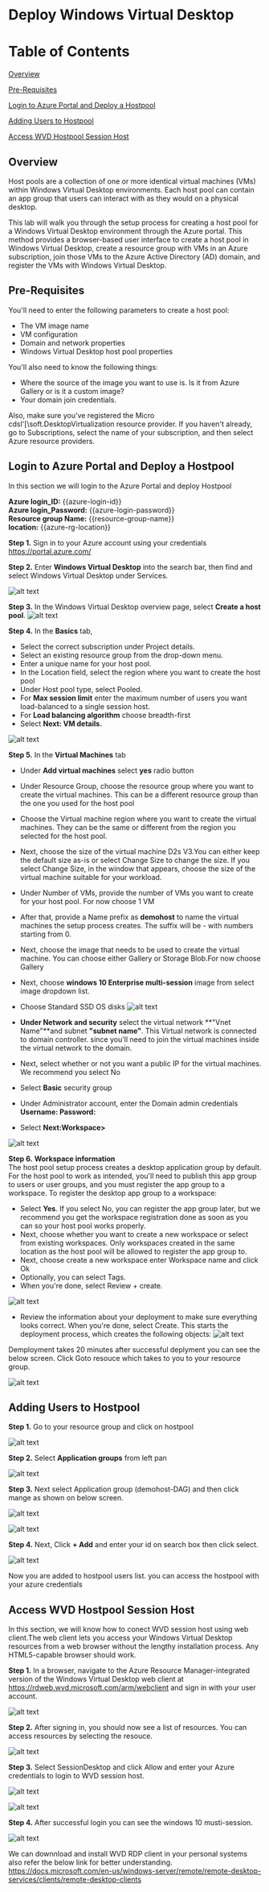   # Deploy Windows Virtual Desktop 

  # Table of Contents

  [Overview](#overview)

  [Pre-Requisites](#pre-requisites)

  [Login to Azure Portal and Deploy a Hostpool](#login-to-azure-portal-and-deploy-a-hostpool)

 [Adding Users to Hostpool](#adding-users-to-hostpool)
 
  [Access WVD Hostpool Session Host](#access-wvd-hostpool-session-host)

  ## Overview

 Host pools are a collection of one or more identical virtual machines (VMs) within Windows Virtual Desktop environments. Each host pool can contain an app group that users can interact with as they would on a physical desktop.

This lab will walk you through the setup process for creating a host pool for a Windows Virtual Desktop environment through the Azure portal. This method provides a browser-based user interface to create a host pool in Windows Virtual Desktop, create a resource group with VMs in an Azure subscription, join those VMs to the Azure Active Directory (AD) domain, and register the VMs with Windows Virtual Desktop.

  ## Pre-Requisites
  You'll need to enter the following parameters to create a host pool:

  * The VM image name<br>
  * VM configuration<br>
  * Domain and network properties
  * Windows Virtual Desktop host pool properties

You'll also need to know the following things:

  * Where the source of the image you want to use is. Is it from Azure Gallery or is it a custom image?
   * Your domain join credentials.

Also, make sure you've registered the Micro cdsl'[\soft.DesktopVirtualization resource provider. If you haven't already, go to Subscriptions, select the name of your subscription, and then select Azure resource providers.
  ## Login to Azure Portal and Deploy a Hostpool

  In this section we will login to the Azure Portal and deploy Hostpool
 
 **Azure login_ID:** {{azure-login-id}} <br>
 **Azure login_Password:** {{azure-login-password}}<br>
 **Resource group Name:** {{resource-group-name}} <br>
 **location:** {{azure-rg-location}}
 
  **Step 1.** Sign in to your Azure account using your credentials https://portal.azure.com/ 
              
  **Step 2.** Enter **Windows Virtual Desktop** into the search bar, then find and select Windows Virtual Desktop under Services.

![alt text](https://raw.githubusercontent.com/sysgain/tl-scripts/master/wvd/1.png)

  **Step 3.** In the Windows Virtual Desktop overview page, select **Create a host pool**.
![alt text](https://raw.githubusercontent.com/sysgain/tl-scripts/master/wvd/2.png)

  **Step 4.** In the **Basics** tab,<br>
  * Select the correct subscription under Project details.
  * Select an existing resource group from the drop-down menu.
  * Enter a unique name for your host pool.
  * In the Location field, select the region where you want to create the host pool 
  * Under Host pool type, select Pooled.
  * For **Max session limit** enter the maximum number of users you want load-balanced to a single session host.
  * For **Load balancing algorithm** choose breadth-first 
  * Select **Next: VM details.**

![alt text](https://raw.githubusercontent.com/sysgain/tl-scripts/master/wvd/3.png) 

  **Step 5.** In the **Virtual Machines** tab
  * Under **Add virtual machines** select **yes** radio button
  * Under Resource Group, choose the resource group where you want to create the virtual machines. This can be a different resource group than the one you used for the host pool
  * Choose the Virtual machine region where you want to create the virtual machines. They can be the same or different from the region you selected for the host pool.
  * Next, choose the size of the virtual machine D2s V3.You can either keep the default size as-is or select Change Size to change the size. If you select Change Size, in the window that appears, choose the size of the virtual machine suitable for your workload.
  * Under Number of VMs, provide the number of VMs you want to create for your host pool. For now choose 1 VM
  * After that, provide a Name prefix as **demohost** to name the virtual machines the setup process creates. The suffix will be - with numbers starting from 0.
  * Next, choose the image that needs to be used to create the virtual machine. You can choose either Gallery or Storage Blob.For now choose Gallery
  * Next, choose **windows 10 Enterprise multi-session** image from select image dropdown list.
  * Choose Standard SSD OS disks
![alt text](https://raw.githubusercontent.com/sysgain/tl-scripts/master/wvd/4.png)

  * **Under Network and security** select the virtual network **"Vnet Name"**and subnet **"subnet name"**. This Virtual network is connected to domain controller. since you'll need to join the virtual machines inside the virtual network to the domain. 
  * Next, select whether or not you want a public IP for the virtual machines. We recommend you select No
  * Select **Basic** security group 
  * Under Administrator account, enter the Domain admin credentials **Username: Password:**
  * Select **Next:Workspace>**

![alt text](https://raw.githubusercontent.com/sysgain/tl-scripts/master/wvd/5.png)

  **Step 6.** **Workspace information**<br>
  The host pool setup process creates a desktop application group by default. For the host pool to work as intended, you'll need to publish this app group to users or user groups, and you must register the app group to a workspace.
  To register the desktop app group to a workspace:
  * Select **Yes**. If you select No, you can register the app group later, but we recommend you get the workspace registration done as soon as you can so your host pool works properly.
  * Next, choose whether you want to create a new workspace or select from existing workspaces. Only workspaces created in the same location as the host pool will be allowed to register the app group to.
  * Next, choose create a new workspace enter Workspace name and click Ok
  * Optionally, you can select Tags.
  * When you're done, select Review + create.

![alt text](https://raw.githubusercontent.com/sysgain/tl-scripts/master/wvd/6.png)

  * Review the information about your deployment to make sure everything looks correct. When you're done, select Create. This starts the deployment process, which creates the following objects:
![alt text](https://raw.githubusercontent.com/sysgain/tl-scripts/master/wvd/7.png)

Demployment takes 20 minutes after successful deplyment you can see the below screen. Click Goto resouce which takes to you to your resource group.

![alt text](https://raw.githubusercontent.com/sysgain/tl-scripts/master/wvd/8.png)

## Adding Users to Hostpool

  **Step 1.** Go to your resource group and click on hostpool

![alt text](https://raw.githubusercontent.com/sysgain/tl-scripts/master/wvd/9.png)

  **Step 2.** Select **Application groups** from left pan

![alt text](https://raw.githubusercontent.com/sysgain/tl-scripts/master/wvd/10.png)

  **Step 3.** Next select Application group (demohost-DAG) and then click mange as shown on below screen.

![alt text](https://raw.githubusercontent.com/sysgain/tl-scripts/master/wvd/11.png)

![alt text](https://raw.githubusercontent.com/sysgain/tl-scripts/master/wvd/12.png)

 **Step 4.** Next, Click **+ Add** and enter your id on search box then click select. 

![alt text](https://raw.githubusercontent.com/sysgain/tl-scripts/master/wvd/13.png)

 Now you are added to hostpool users list. you can access the hostpool with your azure credentials 

  ## Access WVD Hostpool Session Host

  In this section, we will know how to conect WVD session host using web client.The web client lets you access your Windows Virtual Desktop resources from a web browser without the lengthy installation process. Any HTML5-capable browser should work.

  **Step 1.** In a browser, navigate to the Azure Resource Manager-integrated version of the Windows Virtual Desktop web client at https://rdweb.wvd.microsoft.com/arm/webclient and sign in with your user account.


![alt text](https://raw.githubusercontent.com/sysgain/tl-scripts/master/wvd/14.png)

  **Step 2.** After signing in, you should now see a list of resources. You can access resources by selecting the resouce.
  

![alt text](https://raw.githubusercontent.com/sysgain/tl-scripts/master/wvd/15.png)

  **Step 3.** Select SessionDesktop and click Allow and enter your Azure credentials to login to WVD session host.

![alt text](https://raw.githubusercontent.com/sysgain/tl-scripts/master/wvd/16.png)
  

![alt text](https://raw.githubusercontent.com/sysgain/tl-scripts/master/wvd/17.png)

**Step 4.** After successful login you can see the windows 10 musti-session.

![alt text](https://raw.githubusercontent.com/sysgain/tl-scripts/master/wvd/18.png)

We can downnload and install WVD RDP client in your personal systems also refer the below link for better understanding.
https://docs.microsoft.com/en-us/windows-server/remote/remote-desktop-services/clients/remote-desktop-clients
